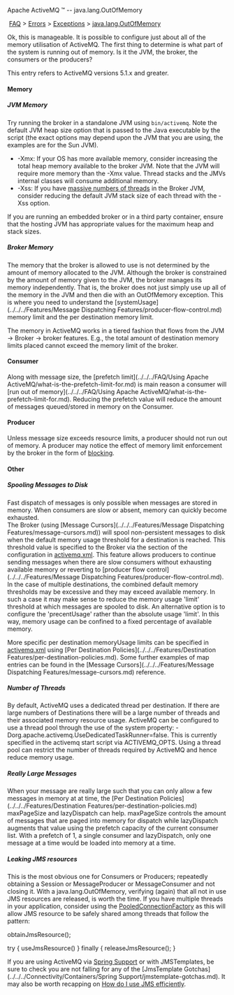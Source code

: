 Apache ActiveMQ ™ -- java.lang.OutOfMemory 

 [FAQ](/FAQ/index.md) > [Errors](../../../FAQ/errors.md) > [Exceptions](../../../FAQ/Errors/exceptions.md) > [java.lang.OutOfMemory](../../../FAQ/Errors/Exceptions/javalangoutofmemory.md)


Ok, this is manageable. It is possible to configure just about all of the memory utilisation of ActiveMQ. The first thing to determine is what part of the system is running out of memory. Is it the JVM, the broker, the consumers or the producers?

This entry refers to ActiveMQ versions 5.1.x and greater.

#### Memory

##### JVM Memory

Try running the broker in a standalone JVM using `bin/activemq`. Note the default JVM heap size option that is passed to the Java executable by the script (the exact options may depend upon the JVM that you are using, the examples are for the Sun JVM).

*   -Xmx: If your OS has more available memory, consider increasing the total heap memory available to the broker JVM. Note that the JVM will require more memory than the -Xmx value. Thread stacks and the JMVs internal classes will consume additional memory.
*   -Xss: If you have [massive numbers of threads](../../../FAQ/Errors/Exceptions/javalangoutofmemory.md) in the Broker JVM, consider reducing the default JVM stack size of each thread with the -Xss option.

If you are running an embedded broker or in a third party container, ensure that the hosting JVM has appropriate values for the maximum heap and stack sizes.

##### Broker Memory

The memory that the broker is allowed to use is not determined by the amount of memory allocated to the JVM. Although the broker is constrained by the amount of memory given to the JVM, the broker manages its memory independently. That is, the broker does not just simply use up all of the memory in the JVM and then die with an OutOfMemory exception. This is where you need to understand the [systemUsage](../../../Features/Message Dispatching Features/producer-flow-control.md) memory limit and the per destination memory limit.

The memory in ActiveMQ works in a tiered fashion that flows from the JVM -> Broker -> broker features. E.g., the total amount of destination memory limits placed cannot exceed the memory limit of the broker.

#### Consumer

Along with message size, the [prefetch limit](../../../FAQ/Using Apache ActiveMQ/what-is-the-prefetch-limit-for.md) is main reason a consumer will [run out of memory](../../../FAQ/Using Apache ActiveMQ/what-is-the-prefetch-limit-for.md). Reducing the prefetch value will reduce the amount of messages queued/stored in memory on the Consumer.

#### Producer

Unless message size exceeds resource limits, a producer should not run out of memory. A producer may notice the effect of memory limit enforcement by the broker in the form of [blocking](../../../FAQ/Errors/my-producer-blocks.md).

#### Other

##### Spooling Messages to Disk

Fast dispatch of messages is only possible when messages are stored in memory. When consumers are slow or absent, memory can quickly become exhausted.  
The Broker (using [Message Cursors](../../../Features/Message Dispatching Features/message-cursors.md)) will spool non-persistent messages to disk when the default memory usage threshold for a destination is reached. This threshold value is specified to the Broker via the <memoryUsage> section of the <systemUsage> configuration in [activemq.xml](xml-Community/FAQ/configuration.md). This feature allows producers to continue sending messages when there are slow consumers without exhausting available memory or reverting to [producer flow control](../../../Features/Message Dispatching Features/producer-flow-control.md). In the case of multiple destinations, the combined default memory thresholds may be excessive and they may exceed available memory. In such a case it may make sense to reduce the memory usage 'limit' threshold at which messages are spooled to disk. An alternative option is to configure the 'precentUsage' rather than the absolute usage 'limit'. In this way, memory usage can be confined to a fixed percentage of available memory.

More specific per destination memoryUsage limits can be specified in [activemq.xml](xml-Community/FAQ/configuration.md) using [Per Destination Policies](../../../Features/Destination Features/per-destination-policies.md). Some further examples of <destinationPolicy> map entries can be found in the [Message Cursors](../../../Features/Message Dispatching Features/message-cursors.md) reference.

##### Number of Threads

By default, ActiveMQ uses a dedicated thread per destination. If there are large numbers of Destinations there will be a large number of threads and their associated memory resource usage. ActiveMQ can be configured to use a thread pool through the use of the system property: -Dorg.apache.activemq.UseDedicatedTaskRunner=false. This is currently specified in the activemq start script via ACTIVEMQ_OPTS. Using a thread pool can restrict the number of threads required by ActiveMQ and hence reduce memory usage.

##### Really Large Messages

When your message are really large such that you can only allow a few messages in memory at at time, the [Per Destination Policies](../../../Features/Destination Features/per-destination-policies.md) maxPageSize and lazyDispatch can help. maxPageSize controls the amount of messages that are paged into memory for dispatch while lazyDispatch augments that value using the prefetch capacity of the current consumer list. With a prefetch of 1, a single consumer and lazyDispatch, only one message at a time would be loaded into memory at a time.

##### Leaking JMS resources

This is the most obvious one for Consumers or Producers; repeatedly obtaining a Session or MessageProducer or MessageConsumer and not closing it. With a java.lang.OutOfMemory, verifying (again) that all not in use JMS resources are released, is worth the time. If you have multiple threads in your application, consider using the [PooledConnectionFactory](http://activemq.apache.org/maven/activemq-core/apidocs/org/apache/activemq/pool/PooledConnectionFactory.html) as this will allow JMS resource to be safely shared among threads that follow the pattern:

obtainJmsResource(); 

try 
{ 
    useJmsResource() 
} finally { 
    releaseJmsResource(); 
} 

If you are using ActiveMQ via [Spring Support](Connectivity/Containers/spring-Community/support.md) or with JMSTemplates, be sure to check you are not falling for any of the [JmsTemplate Gotchas](../../../Connectivity/Containers/Spring Support/jmstemplate-gotchas.md). It may also be worth recapping on [How do I use JMS efficiently](../../../FAQ/JMS/how-do-i-use-jms-efficiently.md).


